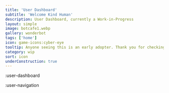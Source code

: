 ```yaml
---
title: 'User Dashboard'
subtitle: 'Welcome Kind Human'
description: User Dashboard, currently a Work-in-Progress
layout: simple
image: botcafe1.webp
gallery: wonderbot
tags: ['home']
icon: game-icons:cyber-eye
tooltip: Anyone seeing this is an early adopter. Thank you for checking out Kind Robots, I hope to build more so this is worth coming back to.
category: wip
sort: icon
underConstruction: true
---
```

:user-dashboard

:user-navigation